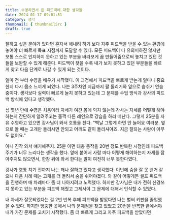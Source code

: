 ```yaml
---
title: 수영하면서 든 피드백에 대한 생각들
date: 2024-01-17 09:01:51
category: 생각
thumbnail: { thumbnailSrc }
draft: true
---
```


잘하고 싶은 분야가 있다면 혼자서 해내려 하기 보다 자주 피드백을 받을 수 있는 환경에 놓여야 더 빠르게 목표 지점까지 도달할 수 있다. 모든 피드백이 다 유의미하진 않지만 보통 스스로 인지하지 못하고 있는 부분을 바라보게 끔 만들어줌으로써 놓치고 있던 것들을 보완할 수 있게 해준다. 피드백이 잦을 수록 내가 보지 못하고 있던 부분들을 빠르게 찾고 다음 단계로 나갈 수 있게 되는 것이다.

얼마 전 부터 수영을 배우기 시작했다. 이 과정에서 피드백을 빠르게 받는게 얼마나 중요한지 다시 몸소 느끼게 되었다. 나는 3주차인 지금까지 팔 돌리기와 옆으로 숨쉬기 연습 중이다. 생각보다 실력이 빠르게 늘지 못하고 있는데 그 문제를 수업 방식과 강사의 피드백 방식에 있다고 생각했다.

십 몇년 만에 수영은 처음이라 자세가 여간 몸에 익지 않는데 강사는 자세를 어떻게 해야하는지 간단하게 알려주고는 훌쩍 다른 레인으로 강습을 하러 떠난다. 그렇게 25분을 자유 수영하고 있으면 강사님이 와서 호통을 친다. "백날 그렇게 하면 안 늘어요 여러분. 옆으로 돌 때는 고개만 돌리시면 안되고 어깨도 같이 돌리셔야죠. 지금 잘되는 사람이 아무도 없어요."

아니 진작 와서 얘기해주지. 25분 이면 대충 동작을 20번 정도 반복한 시점인데 피드백 주기가 너무 느리다는 생각을 했다. 옆에 붙어서 사람 마다 어떻게 해야하는지 자세를 잡아주지도 않으면서, 한참 뒤에 와서 한다는 말이 여전히 너무 못한다였다.

강사가 호통 치기 전까지 나는 꽤나 잘하고 있다고 생각했다. 이번에 숨을 잘 못 쉰거 같으니 다음 차례 때는 고개를 더 돌려서 숨을 쉬어야겠다. 와 같이 어떻게든 셀프 피드백을 진행하며 매 차례마다 좀 더 나아지려고 노력했다. 하지만 강사님은 내가 전혀 신경쓰지 못하고 있는 부분을 피드백 해줬고 그제서야 그 문제에 대해서 인식할 수 있었다.

내 자세가 잘못되었다는 걸 2번 반복 후에 피드백을 받았다면 나는 벌써 키판을 졸업했을 수 있다. 하지만 엉뚱한 곳에서 나의 문제점을 찾고 있었고 20번을 반복한 끝에서야 내가 가진 문제를 고치기 시작했다. 좀 더 빠르게 그리고 자주 피드백을 받았다면
